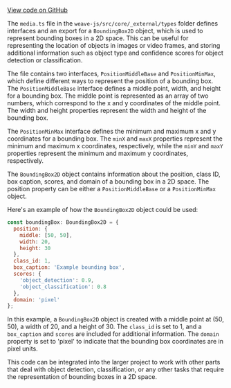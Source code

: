 [View code on GitHub](https://github.com/wandb/weave/.autodoc/docs/json/weave-js/src/core/_external/types)

The `media.ts` file in the `weave-js/src/core/_external/types` folder defines interfaces and an export for a `BoundingBox2D` object, which is used to represent bounding boxes in a 2D space. This can be useful for representing the location of objects in images or video frames, and storing additional information such as object type and confidence scores for object detection or classification.

The file contains two interfaces, `PositionMiddleBase` and `PositionMinMax`, which define different ways to represent the position of a bounding box. The `PositionMiddleBase` interface defines a middle point, width, and height for a bounding box. The middle point is represented as an array of two numbers, which correspond to the x and y coordinates of the middle point. The width and height properties represent the width and height of the bounding box.

The `PositionMinMax` interface defines the minimum and maximum x and y coordinates for a bounding box. The `minX` and `maxX` properties represent the minimum and maximum x coordinates, respectively, while the `minY` and `maxY` properties represent the minimum and maximum y coordinates, respectively.

The `BoundingBox2D` object contains information about the position, class ID, box caption, scores, and domain of a bounding box in a 2D space. The position property can be either a `PositionMiddleBase` or a `PositionMinMax` object.

Here's an example of how the `BoundingBox2D` object could be used:

```javascript
const boundingBox: BoundingBox2D = {
  position: {
    middle: [50, 50],
    width: 20,
    height: 30
  },
  class_id: 1,
  box_caption: 'Example bounding box',
  scores: {
    'object_detection': 0.9,
    'object_classification': 0.8
  },
  domain: 'pixel'
};
```

In this example, a `BoundingBox2D` object is created with a middle point at (50, 50), a width of 20, and a height of 30. The `class_id` is set to 1, and a `box_caption` and `scores` are included for additional information. The `domain` property is set to 'pixel' to indicate that the bounding box coordinates are in pixel units.

This code can be integrated into the larger project to work with other parts that deal with object detection, classification, or any other tasks that require the representation of bounding boxes in a 2D space.
